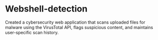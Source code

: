 # Webshell-detection
Created a cybersecurity web application that scans uploaded files for malware using the VirusTotal API, flags suspicious content, and maintains user-specific scan history.
